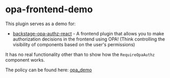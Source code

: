 # opa-frontend-demo

This plugin serves as a demo for:

- [backstage-opa-authz-react](./plugins/opa-authz-react/README.md) - A frontend plugin that allows you to make authorization decisions in the frontend using OPA! (Think controlling the visibility of components based on the user's permissions)

It has no real functionality other than to show how the `RequireOpaAuthz` component works.

The policy can be found here: [opa_demo](../../policies/opa_demo.rego)
